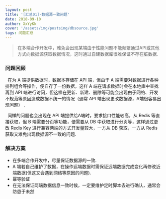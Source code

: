 ```yaml
---
layout: post
title: '[汇总01]-数据源一致问题'
date: 2018-09-10
author: XxYyKk
cover: '/assets/img/postsimg/dbsource.jpg'
tags: 问题汇总
---
```


> 在多端合作开发中，难免会出现某端由于性能问题不能频繁通过API或其他方式向数据源获取数据情况，这时通过自建数据库很难保证不存在脏数据.

### 问题回顾

&nbsp;&nbsp;在为 A 端提供数据时，数据本存储在 API 端，但由于 A 端需要对数据进行各种排列组合等操作，便自存了一份数据，这样 A 端在请求数据时会在本地库中查找再到 API 端进行访问，但这样在更新、新建、删除等可能会出现由于网络、开发不规范等原因造成数据不统一的情况（通常 API 端出现更改数据源，A端很容易出现问题）
.

&nbsp;&nbsp;同样的问题也会出现在 API 端提供给A端时，要求接口性能较高，从 Redis 等直接获取，但 B 端需要分页等功能，便需要从 DB 中获取进行分页等，这样通过更改 Redis Key 进行兼容两端的方式开发量较大，一方从 DB 获取，一方从 Redis 获取又难免出现数据源不一致的问题.

### 解决方案

* 在多端合作开发中，尽量保证数据源的一致.
* A 端若自己维护了数据，在操作远端数据时需保证远端数据完成变化再修改近端数据(但这又会遇到网络等原因的问题).
* 幂等验证
* 在无法保证两端数据信息一致时候，一定要维护定时脚本去进行确认，通常会防患于未然